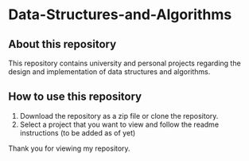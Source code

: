 # Data-Structures-and-Algorithms

## About this repository
This repository contains university and personal projects regarding the design and implementation of data structures and algorithms. 

## How to use this repository
1. Download the repository as a zip file or clone the repository.
2. Select a project that you want to view and follow the readme instructions (to be added as of yet)

Thank you for viewing my repository.
